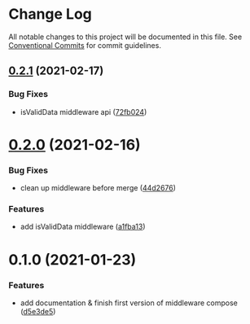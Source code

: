# Change Log

All notable changes to this project will be documented in this file.
See [Conventional Commits](https://conventionalcommits.org) for commit guidelines.

## [0.2.1](https://github.com/nexxtway/rainbow-cloud-functions/compare/v0.2.0...v0.2.1) (2021-02-17)


### Bug Fixes

* isValidData middleware api ([72fb024](https://github.com/nexxtway/rainbow-cloud-functions/commit/72fb0242af11bd041a390cfae64115466ee5b2f4))





# [0.2.0](https://github.com/nexxtway/rainbow-cloud-functions/compare/v0.1.0...v0.2.0) (2021-02-16)


### Bug Fixes

* clean up middleware before merge ([44d2676](https://github.com/nexxtway/rainbow-cloud-functions/commit/44d26764f8d775703b6d1e240edabdf849954d7e))


### Features

* add isValidData middleware ([a1fba13](https://github.com/nexxtway/rainbow-cloud-functions/commit/a1fba13377754a38bd048760b851fe424ac5f4a7))





# 0.1.0 (2021-01-23)


### Features

* add documentation & finish first version of middleware compose ([d5e3de5](https://github.com/nexxtway/rainbow-cloud-functions/commit/d5e3de572c3480dad8d20b136dc46668a99698dc))
